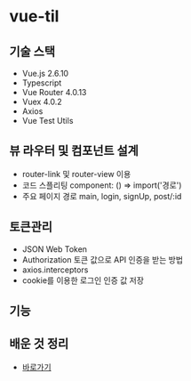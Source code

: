# vue-til

## 기술 스택
- Vue.js 2.6.10
- Typescript
- Vue Router 4.0.13
- Vuex 4.0.2
- Axios
- Vue Test Utils

## 뷰 라우터 및 컴포넌트 설계
- router-link 및 router-view 이용
- 코드 스플리팅 component: () => import('경로')
- 주요 페이지 경로 main, login, signUp, post/:id

## 토큰관리
- JSON Web Token
- Authorization 토큰 값으로 API 인증을 받는 방법
- axios.interceptors
- cookie를 이용한 로그인 인증 값 저장

## 기능

## 배운 것 정리
- [바로가기](https://taenam.notion.site/vue-til-blog-de08ddb8e61b41849c53d9a2946fb58a)
